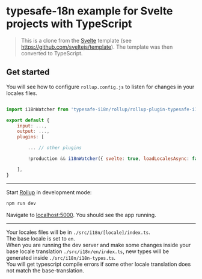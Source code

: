 # typesafe-18n example for Svelte projects with TypeScript

> This is a clone from the [Svelte](https://svelte.dev) template (see https://github.com/sveltejs/template). The template was then converted to TypeScript.


## Get started

You will see how to configure `rollup.config.js` to listen for changes in your locales files.

```javascript

import i18nWatcher from 'typesafe-i18n/rollup/rollup-plugin-typesafe-i18n-watcher'

export default {
	input: ...,
	output: ...,
	plugins: [

		... // other plugins

		!production && i18nWatcher({ svelte: true, loadLocalesAsync: false }),

	],
}

```
---

Start [Rollup](https://rollupjs.org) in development mode:

```bash
npm run dev
```

Navigate to [localhost:5000](http://localhost:5000). You should see the app running.

---

Your locales files will be in `./src/i18n/[locale]/index.ts`.\
The base locale is set to `en`.\
When you are running the dev server and make some changes inside your base locale translation `./src/i18n/en/index.ts`, new types will be generated inside `./src/i18n/i18n-types.ts`.\
You will get typescript compile errors if some other locale translation does not match the base-translation.
